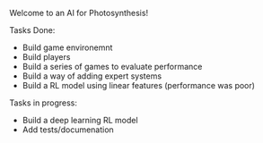Welcome to an AI for Photosynthesis!

Tasks Done:
* Build game environemnt
* Build players
* Build a series of games to evaluate performance
* Build a way of adding expert systems
* Build a RL model using linear features (performance was poor)

Tasks in progress:
* Build a deep learning RL model
* Add tests/documenation
